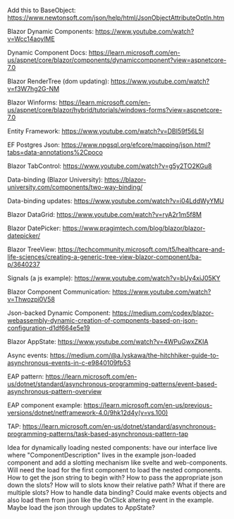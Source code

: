 Add this to BaseObject: https://www.newtonsoft.com/json/help/html/JsonObjectAttributeOptIn.htm

Blazor Dynamic Components: https://www.youtube.com/watch?v=Wcc14aoylME

Dynamic Component Docs: https://learn.microsoft.com/en-us/aspnet/core/blazor/components/dynamiccomponent?view=aspnetcore-7.0

Blazor RenderTree (dom updating): https://www.youtube.com/watch?v=f3W7hg2G-NM

Blazor Winforms: https://learn.microsoft.com/en-us/aspnet/core/blazor/hybrid/tutorials/windows-forms?view=aspnetcore-7.0

Entity Framework: https://www.youtube.com/watch?v=DBI59f56L5I

EF Postgres Json: https://www.npgsql.org/efcore/mapping/json.html?tabs=data-annotations%2Cpoco

Blazor TabControl: https://www.youtube.com/watch?v=g5y2TO2KGu8

Data-binding (Blazor University): https://blazor-university.com/components/two-way-binding/

Data-binding updates: https://www.youtube.com/watch?v=i04LddWyYMU

Blazor DataGrid: https://www.youtube.com/watch?v=ryA2r1m5f8M

Blazor DatePicker: https://www.pragimtech.com/blog/blazor/blazor-datepicker/

Blazor TreeView: https://techcommunity.microsoft.com/t5/healthcare-and-life-sciences/creating-a-generic-tree-view-blazor-component/ba-p/3640237

Signals (a js example): https://www.youtube.com/watch?v=bUy4xiJ05KY

Blazor Component Communication: https://www.youtube.com/watch?v=Thwozpi0V58

Json-backed Dynamic Component: https://medium.com/codex/blazor-webassembly-dynamic-creation-of-components-based-on-json-configuration-d1df664e5e19

Blazor AppState: https://www.youtube.com/watch?v=4WPuGwxZKIA

Async events: https://medium.com/@a.lyskawa/the-hitchhiker-guide-to-asynchronous-events-in-c-e9840109fb53

EAP pattern: https://learn.microsoft.com/en-us/dotnet/standard/asynchronous-programming-patterns/event-based-asynchronous-pattern-overview

EAP component example: https://learn.microsoft.com/en-us/previous-versions/dotnet/netframework-4.0/9hk12d4y(v=vs.100)

TAP: https://learn.microsoft.com/en-us/dotnet/standard/asynchronous-programming-patterns/task-based-asynchronous-pattern-tap

Idea for dynamically loading nested components: have our interface live where "ComponentDescription" lives in the example json-loaded component and add a slotting mechanism like svelte and web-components. Will need the load for the first component to load the nested components. How to get the json string to begin with? How to pass the appropriate json down the slots? How will to slots know their relative path? What if there are multiple slots? How to handle data binding? Could make events objects and also load them from json like the OnClick altering event in the example. Maybe load the json through updates to AppState?
